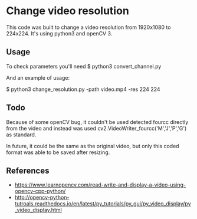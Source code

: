 # Change video resolution

This code was built to change a video resolution from 1920x1080 to 224x224.
It's using python3 and openCV 3. 

## Usage

To check parameters you'll need
$ python3 convert_channel.py

And an example of usage:

$ python3 change_resolution.py -path video.mp4 -res 224 224

## Todo

Because of some openCV bug, it couldn't be used detected fourcc directly from
the video and instead was used cv2.VideoWriter_fourcc('M','J','P','G') as 
standard.  

In future, it could be the same as the original video, but only this coded
format was able to be saved after resizing.

## References

* https://www.learnopencv.com/read-write-and-display-a-video-using-opencv-cpp-python/
* http://opencv-python-tutroals.readthedocs.io/en/latest/py_tutorials/py_gui/py_video_display/py_video_display.html
